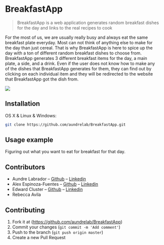 # BreakfastApp
> BreakfastApp is a web application generates random breakfast dishes for the day and links to the real recipes to cook 

For the most of us, we are usually really busy and always eat the same breakfast plate everyday. Most can not think of anything else to make for the day than just cereal. That is why BreakfastApp is here to spice up the day with a ton of different random breakfast dishes to choose from. BreakfastApp generates 3 different breakfast items for the day, a main plate, a side, and a drink. Even if the user does not know how to make any of the dishes that BreakfastApp generates for them, they can find out by clicking on each individual item and they will be redirected to the website that BreakfastApp got the dish from. 

![](header.png)

## Installation

OS X & Linux & Windows:

```sh
git clone https://github.com/aundrelab/BreakfastApp.git
```

## Usage example

Figuring out what you want to eat for breakfast for that day.

## Contributors

* Aundre Labrador – [Github](https://github.com/AlexFue) – [Linkedin](https://www.linkedin.com/in/aundrelabrador/)
* Alex Espinoza-Fuentes – [Github](https://github.com/aundrelab) – [Linkedin](https://www.linkedin.com/in/alex-espinoza-fuentes/)
* Edward Cluster – [Github](https://github.com/ecluster) – [Linkedin](https://www.linkedin.com/in/edward-cluster/)
* Rebecca Avila

## Contributing

1. Fork it at (https://github.com/aundrelab/BreakfastApp)
2. Commit your changes (`git commit -m 'Add comment'`)
3. Push to the branch (`git push origin master`)
4. Create a new Pull Request
